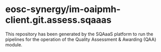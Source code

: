 <!--
SPDX-FileCopyrightText: Copyright contributors to the Software Quality Assurance as a Service (SQAaaS) project <sqaaas@ibergrid.eu>

SPDX-License-Identifier: GPL-3.0-only
-->

# eosc-synergy/im-oaipmh-client.git.assess.sqaaas
This repository has been generated by the SQAaaS platform to run the pipelines
for the operation of the
Quality Assessment & Awarding (QAA)
module.